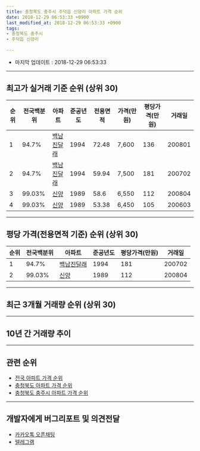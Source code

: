 ```yaml
---
title: 충청북도 충주시 주덕읍 신양리 아파트 가격 순위
date: 2018-12-29 06:53:33 +0900
last_modified_at: 2018-12-29 06:53:33 +0900
tags:
- 충청북도 충주시
- 주덕읍 신양리

---
```


* 마지막 업데이트 : 2018-12-29 06:53:33

---

## 최고가 실거래 기준 순위 (상위 30)


|순위|전국백분위|아파트|준공년도|전용면적|가격(만원)|평당가격(만원)|거래일|
|---|---|---|---|---|---|---|---|
|1|94.7%|[백남진달래](https://search.naver.com/search.naver?query=%EC%B6%A9%EC%B2%AD%EB%B6%81%EB%8F%84+%EC%B6%A9%EC%A3%BC%EC%8B%9C+%EC%A3%BC%EB%8D%95%EC%9D%8D+%EC%8B%A0%EC%96%91%EB%A6%AC+%EB%B0%B1%EB%82%A8%EC%A7%84%EB%8B%AC%EB%9E%98)|1994|72.48|7,600|136|200801|
|2|94.7%|[백남진달래](https://search.naver.com/search.naver?query=%EC%B6%A9%EC%B2%AD%EB%B6%81%EB%8F%84+%EC%B6%A9%EC%A3%BC%EC%8B%9C+%EC%A3%BC%EB%8D%95%EC%9D%8D+%EC%8B%A0%EC%96%91%EB%A6%AC+%EB%B0%B1%EB%82%A8%EC%A7%84%EB%8B%AC%EB%9E%98)|1994|59.94|7,500|181|200702|
|3|99.03%|[신양](https://search.naver.com/search.naver?query=%EC%B6%A9%EC%B2%AD%EB%B6%81%EB%8F%84+%EC%B6%A9%EC%A3%BC%EC%8B%9C+%EC%A3%BC%EB%8D%95%EC%9D%8D+%EC%8B%A0%EC%96%91%EB%A6%AC+%EC%8B%A0%EC%96%91)|1989|58.6|6,550|112|200804|
|4|99.03%|[신양](https://search.naver.com/search.naver?query=%EC%B6%A9%EC%B2%AD%EB%B6%81%EB%8F%84+%EC%B6%A9%EC%A3%BC%EC%8B%9C+%EC%A3%BC%EB%8D%95%EC%9D%8D+%EC%8B%A0%EC%96%91%EB%A6%AC+%EC%8B%A0%EC%96%91)|1989|53.38|6,450|105|200603|


---

## 평당 가격(전용면적 기준) 순위 (상위 30)


|순위|전국백분위|아파트|준공년도|평당가격(만원)|거래일|
|---|---|---|---|---|---|
|1|94.7%|[백남진달래](https://search.naver.com/search.naver?query=%EC%B6%A9%EC%B2%AD%EB%B6%81%EB%8F%84+%EC%B6%A9%EC%A3%BC%EC%8B%9C+%EC%A3%BC%EB%8D%95%EC%9D%8D+%EC%8B%A0%EC%96%91%EB%A6%AC+%EB%B0%B1%EB%82%A8%EC%A7%84%EB%8B%AC%EB%9E%98)|1994|181|200702|
|2|99.03%|[신양](https://search.naver.com/search.naver?query=%EC%B6%A9%EC%B2%AD%EB%B6%81%EB%8F%84+%EC%B6%A9%EC%A3%BC%EC%8B%9C+%EC%A3%BC%EB%8D%95%EC%9D%8D+%EC%8B%A0%EC%96%91%EB%A6%AC+%EC%8B%A0%EC%96%91)|1989|112|200804|


---

## 최근 3개월 거래량 순위 (상위 30)


<div style="width:100%;">
    <canvas id="deal_count_ranking" height="250"></canvas>
</div>


<script>
new Chart(document.getElementById("deal_count_ranking"), {
    type: 'horizontalBar',
    data: {
        labels: ['백남진달래'],
        datasets: [{
            label: '실거래 수',
            data: [1],
            borderColor: "rgba(255, 0, 128, 1)",
            backgroundColor: "rgba(255, 0, 128, 0.5)",
            fill: false,
        }]
    },
    options: {
        responsive: true,
        title: {
            display: true,
            text: '최근 3개월 거래량 순위'
        },
        tooltips: {
            mode: 'index',
            intersect: false,
            callbacks: {
                title: function(tooltipItems, data) {
                    return "실거래 수:";
                },
                label: function(tooltipItem, data) {
                    return data.labels[tooltipItem.index] + ": " + tooltipItem.xLabel;
                }
            }
        },
        hover: {
            mode: 'nearest',
            intersect: true
        },
        scales: {
            xAxes: [{
                display: true,
                scaleLabel: {
                    display: true,
                    labelString: '실거래 수'
                },
                ticks: {
                    suggestedMin: 0,
                }
            }],
            yAxes: [{
                display: true,
                ticks: {
                    autoSkip: false,
                    callback: function(value, index, values) {
                        if (value.length > 15)
                            return value.substr(0, 13) + "...";
                        else
                            return value;
                    }
                },
                scaleLabel: {
                    display: false,
                }
            }]
        }
    }
});

</script>


---

## 10년 간 거래량 추이


<div style="width:100%;">
    <canvas id="deal_progress" height="250"></canvas>
</div>

<script>
new Chart(document.getElementById("deal_progress"), {
    type: 'line',
    data: {
        labels: ['200812','200901','200902','200903','200904','200905','200906','200907','200908','200909','200910','200911','200912','201001','201002','201003','201004','201005','201006','201007','201008','201009','201010','201011','201012','201101','201102','201103','201104','201105','201106','201107','201108','201109','201110','201111','201112','201201','201202','201203','201204','201205','201206','201207','201208','201209','201210','201211','201212','201301','201302','201303','201304','201305','201306','201307','201308','201309','201310','201311','201312','201401','201402','201403','201404','201405','201406','201407','201408','201409','201410','201411','201412','201501','201502','201503','201504','201505','201506','201507','201508','201509','201510','201511','201512','201601','201602','201603','201604','201605','201606','201607','201608','201609','201610','201611','201612','201701','201702','201703','201704','201705','201706','201707','201708','201709','201710','201711','201712','201801','201802','201803','201804','201805','201806','201807','201808','201809','201810','201811','201812'],
        datasets: [{
            label: '실거래 수',
            pointRadius: 1,
            data: [0, 0, 0, 4, 1, 0, 0, 0, 0, 0, 1, 1, 1, 0, 0, 3, 0, 0, 1, 0, 0, 1, 0, 1, 0, 0, 1, 0, 2, 1, 1, 0, 0, 0, 0, 0, 0, 0, 0, 1, 1, 0, 0, 0, 1, 0, 1, 0, 0, 0, 1, 2, 0, 1, 1, 0, 0, 3, 0, 1, 1, 0, 0, 1, 0, 0, 0, 1, 0, 2, 0, 1, 0, 0, 0, 1, 1, 2, 1, 2, 1, 0, 1, 0, 0, 0, 1, 0, 0, 1, 0, 1, 0, 3, 0, 0, 1, 0, 0, 1, 1, 0, 0, 0, 1, 2, 0, 0, 0, 0, 0, 1, 0, 2, 0, 0, 0, 0, 0, 1, 0],
            borderColor: "rgba(255, 201, 14, 1)",
            backgroundColor: "rgba(255, 201, 14, 0.5)",
            fill: true,
        }]
    },
    options: {
        responsive: true,
        title: {
            display: true,
            text: '10년간 거래량 추이'
        },
        tooltips: {
            mode: 'index',
            intersect: false,
        },
        hover: {
            mode: 'nearest',
            intersect: true
        },
        scales: {
            xAxes: [{
                display: true,
                scaleLabel: {
                    display: true,
                    labelString: '년/월'
                }
            }],
            yAxes: [{
                display: true,
                ticks: {
                    suggestedMin: 0,
                },
                scaleLabel: {
                    display: true,
                    labelString: '실거래 수'
                }
            }]
        }
    }
});

</script>


---

## 관련 순위

- [전국 아파트 가격 순위](https://inasie.github.io/apt-ranking/전국)
- [충청북도 아파트 가격 순위](https://inasie.github.io/apt-ranking/충청북도)
- [충청북도 충주시 아파트 가격 순위](https://inasie.github.io/apt-ranking/충청북도-충주시)


---

## 개발자에게 버그리포트 및 의견전달

- [카카오톡 오픈채팅](https://open.kakao.com/o/gLJUAP4)
- [텔레그램](https://t.me/inasie)

